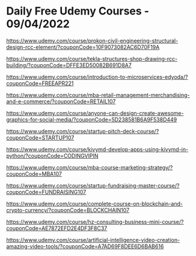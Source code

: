 # Daily Free Udemy Courses - 09/04/2022

https://www.udemy.com/course/prokon-civil-engineering-structural-design-rcc-element/?couponCode=10F9073082AC6D70F19A
https://www.udemy.com/course/tekla-structures-shop-drawing-rcc-building/?couponCode=DFFE3ED50082B691D8A7
https://www.udemy.com/course/introduction-to-microservices-edyoda/?couponCode=FREEAPR221
https://www.udemy.com/course/mba-retail-management-merchandising-and-e-commerce/?couponCode=RETAIL107
https://www.udemy.com/course/anyone-can-design-create-awesome-graphics-for-social-media/?couponCode=5D238581B6A9F538D449
https://www.udemy.com/course/startup-pitch-deck-course/?couponCode=STARTUP107
https://www.udemy.com/course/kivymd-develop-apps-using-kivymd-in-python/?couponCode=CODINGVIPIN
https://www.udemy.com/course/mba-course-marketing-strategy/?couponCode=MBA107
https://www.udemy.com/course/startup-fundraising-master-course/?couponCode=FUNDRAISING107
https://www.udemy.com/course/complete-course-on-blockchain-and-crypto-currency/?couponCode=BLOCKCHAIN107
https://www.udemy.com/course/hz-consulting-business-mini-course/?couponCode=AE7872EFD2E4DF3F8C37
https://www.udemy.com/course/artificial-intelligence-video-creation-amazing-video-tools/?couponCode=A7AD69F8DEE6D6BAB616
